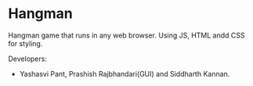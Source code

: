 Hangman
========

Hangman game that runs in any web browser. Using JS, HTML andd CSS for styling.

Developers:
- Yashasvi Pant, Prashish Rajbhandari(GUI) and Siddharth Kannan.
